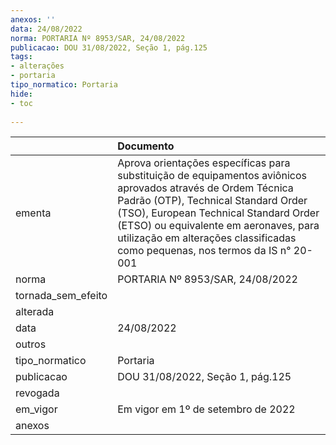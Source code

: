 ```yaml
---
anexos: ''
data: 24/08/2022
norma: PORTARIA Nº 8953/SAR, 24/08/2022
publicacao: DOU 31/08/2022, Seção 1, pág.125
tags:
- alterações
- portaria
tipo_normatico: Portaria
hide: 
- toc 
 
---
```


|                    | Documento                                                                                                                                                                                                                                                                                                               |
|:-------------------|:------------------------------------------------------------------------------------------------------------------------------------------------------------------------------------------------------------------------------------------------------------------------------------------------------------------------|
| ementa             | Aprova orientações específicas para substituição de equipamentos aviônicos aprovados através de Ordem Técnica Padrão (OTP), Technical Standard Order (TSO), European Technical Standard Order (ETSO) ou equivalente em aeronaves, para utilização em alterações classificadas como pequenas, nos termos da IS n° 20-001 |
| norma              | PORTARIA Nº 8953/SAR, 24/08/2022                                                                                                                                                                                                                                                                                        |
| tornada_sem_efeito |                                                                                                                                                                                                                                                                                                                         |
| alterada           |                                                                                                                                                                                                                                                                                                                         |
| data               | 24/08/2022                                                                                                                                                                                                                                                                                                              |
| outros             |                                                                                                                                                                                                                                                                                                                         |
| tipo_normatico     | Portaria                                                                                                                                                                                                                                                                                                                |
| publicacao         | DOU 31/08/2022, Seção 1, pág.125                                                                                                                                                                                                                                                                                        |
| revogada           |                                                                                                                                                                                                                                                                                                                         |
| em_vigor           | Em vigor em 1º de setembro de 2022                                                                                                                                                                                                                                                                                      |
| anexos             |                                                                                                                                                                                                                                                                                                                         |